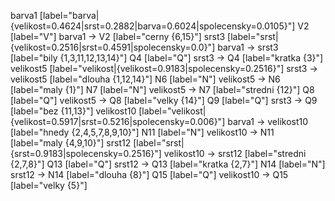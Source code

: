 barva1 [label="barva|{velikost=0.4624|srst=0.2882|barva=0.6024|spolecensky=0.0105}"]
V2  [label="V"]
barva1 -> V2 [label="cerny {6,15}"]
srst3 [label="srst|{velikost=0.2516|srst=0.4591|spolecensky=0.0}"]
barva1 -> srst3 [label="bily {1,3,11,12,13,14}"]
Q4  [label="Q"]
srst3 -> Q4 [label="kratka {3}"]
velikost5 [label="velikost|{velikost=0.9183|spolecensky=0.2516}"]
srst3 -> velikost5 [label="dlouha {1,12,14}"]
N6  [label="N"]
velikost5 -> N6 [label="maly {1}"]
N7  [label="N"]
velikost5 -> N7 [label="stredni {12}"]
Q8  [label="Q"]
velikost5 -> Q8 [label="velky {14}"]
Q9  [label="Q"]
srst3 -> Q9 [label="bez {11,13}"]
velikost10 [label="velikost|{velikost=0.5917|srst=0.5216|spolecensky=0.006}"]
barva1 -> velikost10 [label="hnedy {2,4,5,7,8,9,10}"]
N11  [label="N"]
velikost10 -> N11 [label="maly {4,9,10}"]
srst12 [label="srst|{srst=0.9183|spolecensky=0.2516}"]
velikost10 -> srst12 [label="stredni {2,7,8}"]
Q13  [label="Q"]
srst12 -> Q13 [label="kratka {2,7}"]
N14  [label="N"]
srst12 -> N14 [label="dlouha {8}"]
Q15  [label="Q"]
velikost10 -> Q15 [label="velky {5}"]
